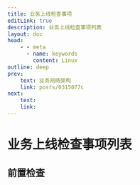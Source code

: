 ```yaml
---
title: 业务上线检查事项
editLink: true
description: 业务上线检查事项列表
layout: doc
head:
    - - meta
      - name: keywords
        content: Linux
outline: deep
prev:
    text: 业务网络架构
    link: posts/0315077c
next:
    text:
    link:
---
```


# 业务上线检查事项列表

## 前置检查

